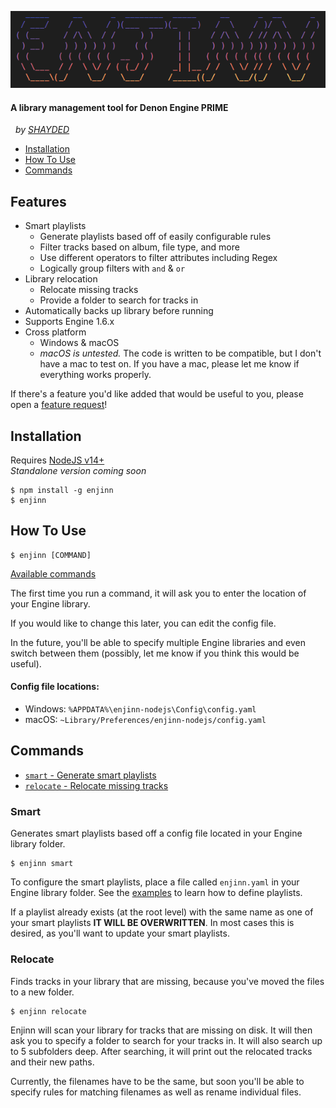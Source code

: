 ![Enjinn](img/enjinn.png)

#### A library management tool for Denon Engine PRIME

&nbsp;&nbsp;_by [SHAYDED](http://shayded.com)_

- [Installation](#installation)
- [How To Use](#how-to-use)
- [Commands](#commands)

## Features

- Smart playlists
  - Generate playlists based off of easily configurable rules
  - Filter tracks based on album, file type, and more
  - Use different operators to filter attributes including Regex
  - Logically group filters with `and` & `or`
- Library relocation
  - Relocate missing tracks
  - Provide a folder to search for tracks in
- Automatically backs up library before running
- Supports Engine 1.6.x
- Cross platform
  - Windows & macOS
  - _macOS is untested._ The code is written to be compatible, but I don't have a mac to test on. If you have a mac, please let me know if everything works properly.

If there's a feature you'd like added that would be useful to you, please open a [feature request](https://github.com/rshea0/enjinn/issues/new/choose)!

## Installation

Requires [NodeJS v14+](https://nodejs.org/en/)  
_Standalone version coming soon_

```
$ npm install -g enjinn
$ enjinn
```

## How To Use

```
$ enjinn [COMMAND]
```

[Available commands](#commands)

The first time you run a command, it will ask you to enter the location of your Engine library.

If you would like to change this later, you can edit the config file.

In the future, you'll be able to specify multiple Engine libraries and even switch between them (possibly, let me know if you think this would be useful).

#### Config file locations:

- Windows: `%APPDATA%\enjinn-nodejs\Config\config.yaml`
- macOS: `~Library/Preferences/enjinn-nodejs/config.yaml`

## Commands

- [`smart` - Generate smart playlists](#smart)
- [`relocate` - Relocate missing tracks](#relocate)

### Smart

Generates smart playlists based off a config file located in your Engine library folder.

```
$ enjinn smart
```

To configure the smart playlists, place a file called `enjinn.yaml` in your Engine library folder. See the [examples](examples/enjinn.example.yaml) to learn how to define playlists.

If a playlist already exists (at the root level) with the same name as one of your smart playlists **IT WILL BE OVERWRITTEN**. In most cases this is desired, as you'll want to update your smart playlists.

### Relocate

Finds tracks in your library that are missing, because you've moved the files to a new folder.

```
$ enjinn relocate
```

Enjinn will scan your library for tracks that are missing on disk. It will then ask you to specify a folder to search for your tracks in. It will also search up to 5 subfolders deep. After searching, it will print out the relocated tracks and their new paths.

Currently, the filenames have to be the same, but soon you'll be able to specify rules for matching filenames as well as rename individual files.
